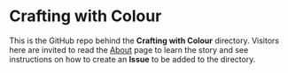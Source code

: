 # Crafting with Colour

This is the GitHub repo behind the **Crafting with Colour** directory.  Visitors here are invited to read the [About](https://crafting-with-colour.github.io/crafting-with-colour/about/) page to learn the story and see instructions on how to create an **Issue** to be added to the directory.